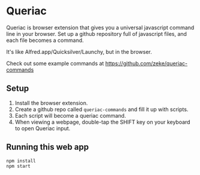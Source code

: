 # Queriac

Queriac is browser extension that gives you a universal javascript command line in your browser. Set up a github repository full of javascript files, and each file becomes a command.

It's like Alfred.app/Quicksilver/Launchy, but in the browser.

Check out some example commands at https://github.com/zeke/queriac-commands

## Setup

1. Install the browser extension.
1. Create a github repo called `queriac-commands` and fill it up with scripts.
1. Each script will become a queriac command.
1. When viewing a webpage, double-tap the SHIFT key on your keyboard to open Queriac input.


## Running this web app

```sh
npm install
npm start
```
